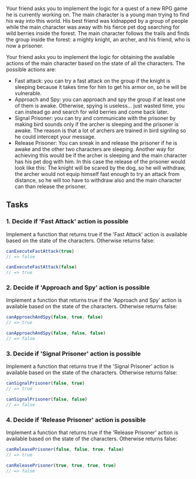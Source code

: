 Your friend asks you to implement the logic for a quest of a new RPG game he is currently working on. 
The main character is a young man trying to find his way into this world. His best friend was kidnapped by a group of people while the main character was away with his fierce pet dog searching for wild berries inside the forest. The main character follows the trails and finds the group inside the forest: a mighty knight, an archer, and his friend, who is now a prisoner.

Your friend asks you to implement the logic for obtaining the available actions of the main character based on the state of all the characters. The possible actions are:
- Fast attack: you can try a fast attack on the group if the knight is sleeping because it takes time for him to get his armor on, so he will be vulnerable.
- Approach and Spy: you can approach and spy the group if at least one of them is awake. Otherwise, spying is useless... just wasted time, you can instead go and search for wild berries and come back later.
- Signal Prisoner: you can try and communicate with the prisoner by making bird sounds only if the archer is sleeping and the prisoner is awake. The reason is that a lot of archers are trained in bird signling so he could intercept your message.
- Release Prisoner: You can sneak in and release the prisoner if he is awake and the other two characters are sleeping. Another way for achieving  this would be if the archer is sleeping and the main character has his pet dog with him. In this case the release of the prisoner would look like this: The knight will be scared by the dog, so he will withdraw, the archer would not equip himself fast enough to try an attack from distance, so he will too have to withdraw also and the main character can than release the prisoner.

## Tasks

### 1. Decide if 'Fast Attack' action is possible

Implement a function that returns true if the 'Fast Attack' action is available based on the state of the characters. Otherwise returns false:

```javascript
canExecuteFastAttack(true)
// => false

canExecuteFastAttack(false)
// => true
```

### 2. Decide if 'Approach and Spy' action is possible

Implement a function that returns true if the 'Approach and Spy' action is available based on the state of the characters. Otherwise returns false:

```javascript
canApproachAndSpy(false, true, false)
// => true

canApproachAndSpy(false, false, false)
// => false

```

### 3. Decide if 'Signal Prisoner' action is possible

Implement a function that returns true if the 'Signal Prisoner' action is available based on the state of the characters. Otherwise returns false:

```javascript
canSignalPrisoner(false, true)
// => true

canSignalPrisoner(false, false)
// => false
```

### 4. Decide if 'Release Prisoner' action is possible

Implement a function that returns true if the 'Release Prisoner' action is available based on the state of the characters. Otherwise returns false:

```javascript
canReleasePrisoner(false, false, true, false)
// => true

canReleasePrisoner(true, true, true, true)
// => false
```